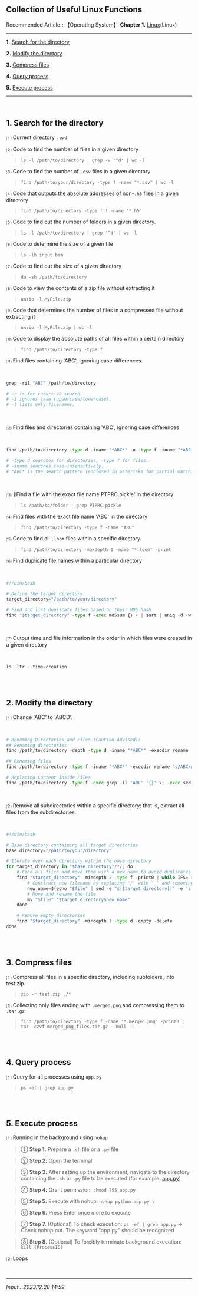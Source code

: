 ## **Collection of Useful Linux Functions**

Recommended Article **:** 【Operating System】 **Chapter 1.** [Linux](https://jb243.github.io/pages/2147)(Linux)

---

**1.** [Search for the directory](#1-search-for-the-directory)

**2.** [Modify the directory](#2-modify-the-directory)

**3.** [Compress files](#3-compress-files)

**4.** [Query process](#4-query-process)

**5.** [Execute process](#5-execute-process)

---

<br>

## **1. Search for the directory**

⑴ Current directory **:** `pwd`

⑵ Code to find the number of files in a given directory

> `ls -l /path/to/directory | grep -v '^d' | wc -l`

⑶ Code to find the number of `.csv` files in a given directory

> `find /path/to/your/directory -type f -name "*.csv" | wc -l`

⑷ Code that outputs the absolute addresses of non-`.h5` files in a given directory

> `find /path/to/directory -type f ! -name '*.h5'`

⑸ Code to find out the number of folders in a given directory.

> `ls -l /path/to/directory | grep '^d' | wc -l`

⑹ Code to determine the size of a given file

> `ls -lh input.bam`

⑺ Code to find out the size of a given directory

> `du -sh /path/to/directory`

⑻ Code to view the contents of a zip file without extracting it

> `unzip -l MyFile.zip`

⑼ Code that determines the number of files in a compressed file without extracting it

> `unzip -l MyFile.zip | wc -l`
 
⑽ Code to display the absolute paths of all files within a certain directory

> `find /path/to/directory -type f`

⑾ Find files containing 'ABC', ignoring case differences.

<br>

```python
grep -ril "ABC" /path/to/directory

# -r is for recursive search.
# -i ignores case (uppercase/lowercase).
# -l lists only filenames.
```

<br>

⑿ Find files and directories containing 'ABC', ignoring case differences

<br>

```python
find /path/to/directory -type d -iname "*ABC*" -o -type f -iname "*ABC*"

# -type d searches for directories, -type f for files.
# -iname searches case-insensitively.
# *ABC* is the search pattern (enclosed in asterisks for partial matching).
```

<br>

⒀ Find a file with the exact file name PTPRC.pickle' in the directory 
 
> `ls /path/to/folder | grep PTPRC.pickle`

⒁  Find files with the exact file name 'ABC' in the directory

> `find /path/to/directory -type f -name "ABC"`

⒂ Code to find all `.loom` files within a specific directory.

> `find /path/to/directory -maxdepth 1 -name "*.loom" -print`

⒃ Find duplicate file names within a particular directory

<br>

```python
#!/bin/bash

# Define the target directory
target_directory="/path/to/your/directory"

# Find and list duplicate files based on their MD5 hash
find "$target_directory" -type f -exec md5sum {} + | sort | uniq -d -w 32
```

<br>

⒄ Output time and file information in the order in which files were created in a given directory

<br>

```python
ls -ltr --time=creation
```

<br>

<br>

## **2. Modify the directory**

⑴ Change 'ABC' to 'ABCD'.

<br>

```python
# Renaming Directories and Files (Caution Advised):
## Renaming directories
find /path/to/directory -depth -type d -iname "*ABC*" -execdir rename 's/ABC/ABCD/' '{}' \;

## Renaming files
find /path/to/directory -type f -iname "*ABC*" -execdir rename 's/ABC/ABCD/' '{}' \;

# Replacing Content Inside Files
find /path/to/directory -type f -exec grep -il 'ABC' '{}' \; -exec sed -i 's/ABC/ABCD/gi' '{}' \;
```

<br>

⑵ Remove all subdirectories within a specific directory: that is, extract all files from the subdirectories.

<br>

```python
#!/bin/bash

# Base directory containing all target directories
base_directory="/path/to/your/directory"

# Iterate over each directory within the base directory
for target_directory in "$base_directory"/*/; do
    # Find all files and move them with a new name to avoid duplicates
    find "$target_directory" -mindepth 2 -type f -print0 | while IFS= read -r -d $'\0' file; do
        # Construct new filename by replacing '/' with '_' and removing the leading path
        new_name=$(echo "$file" | sed -e "s|$target_directory||" -e 's|/|_|g')
        # Move and rename the file
        mv "$file" "$target_directory$new_name"
    done

    # Remove empty directories
    find "$target_directory" -mindepth 1 -type d -empty -delete
done
```

<br>

<br>

## **3. Compress files**

⑴ Compress all files in a specific directory, including subfolders, into test.zip.

> `zip -r test.zip ./*`

⑵ Collecting only files ending with `.merged.png` and compressing them to `.tar.gz`

> `find /path/to/directory -type f -name '*.merged.png' -print0 | tar -czvf merged_png_files.tar.gz --null -T -`

<br>

<br>

## **4. Query process**

⑴ Query for all processes using `app.py`

> `ps -ef | grep app.py`

<br>

<br>

## **5. Execute process**

⑴ Running in the background using `nohup`

> ① **Step 1.** Prepare a `.sh` file or a `.py` file

> ② **Step 2.** Open the terminal

> ③ **Step 3.** After setting up the environment, navigate to the directory containing the `.sh` or `.py` file to be executed (for example: [app.py](https://jb243.github.io/pages/2347))

> ④ **Step 4.** Grant permission: `chmod 755 app.py`

> ⑤ **Step 5.** Execute with nohup: `nohup python app.py \`

> ⑥ **Step 6.** Press Enter once more to execute

> ⑦ **Step 7.** (Optional) To check execution: `ps -ef | grep app.py` → Check nohup.out. The keyword "app.py" should be recognized

> ⑧ **Step 8.** (Optional) To forcibly terminate background execution: `kill {ProcessID}`

⑵ Loops

<br>

---

_Input **:** 2023.12.28 14:59_
